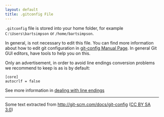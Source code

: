 ```yaml
---
layout: default
title: .gitconfig File
---
```


`.gitconfig` file is stored into your home folder, for example `C:\Users\bartsimpson` or `/home/bartsimpson`.

In general, is not necessary to edit this file. You can find more information about how to edit git configuration in [git-config Manual Page](http://git-scm.com/docs/git-config#FILES). In general Git GUI editors, have tools to help you on this.

Only an advertisement, in order to avoid line endings conversion problems we recommend to keep is as is by default:

    [core]
	autocrlf = false

See more information in [dealing with line endings](/migration-to-git/3-working-with-git/dealing-with-line-endings) 

---

Some text extracted from <http://git-scm.com/docs/git-config> ([CC BY SA 3.0](http://creativecommons.org/licenses/by-nc-sa/3.0/))